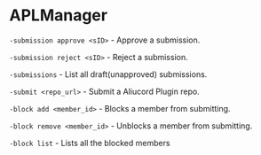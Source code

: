 # APLManager
`-submission approve <sID>` - Approve a submission.

`-submission reject <sID>` - Reject a submission.

`-submissions` - List all draft(unapproved) submissions.

`-submit <repo_url>` - Submit a Aliucord Plugin repo.

`-block add <member_id>` - Blocks a member from submitting.

`-block remove <member_id>` - Unblocks a member from submitting.

`-block list` - Lists all the blocked members

